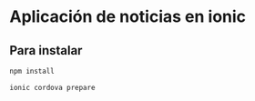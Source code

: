 # Aplicación de noticias en ionic
## Para instalar
```bash
npm install
```
```bash
ionic cordova prepare
```
